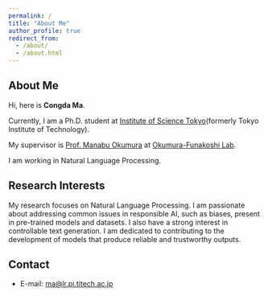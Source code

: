 ```yaml
---
permalink: /
title: "About Me"
author_profile: true
redirect_from: 
  - /about/
  - /about.html
---
```


## About Me

Hi, here is **Congda Ma**. 

Currently, I am a Ph.D. student at [Institute of Science Tokyo](https://www.titech.ac.jp/)(formerly Tokyo Institute of Technology).

My supervisor is [Prof. Manabu Okumura](http://www.lr.pi.titech.ac.jp/~oku/index-e.html) at [Okumura-Funakoshi Lab](https://lr-www.pi.titech.ac.jp/wp/). 

I am working in Natural Language Processing.

## Research Interests

My research focuses on Natural Language Processing. 
I am passionate about addressing common issues in responsible AI, such as biases, present in pre-trained models and datasets. 
I also have a strong interest in controllable text generation.
I am dedicated to contributing to the development of models that produce reliable and trustworthy outputs.


## Contact

 - E-mail: ma@lr.pi.titech.ac.jp
